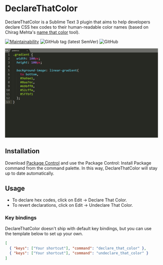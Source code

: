 # DeclareThatColor

DeclareThatColor is a Sublime Text 3 plugin that aims to help developers declare CSS hex codes to their human-readable color names (based on Chirag Mehta's [name that color](http://chir.ag/projects/name-that-color/) tool).

[![Maintainability](https://api.codeclimate.com/v1/badges/dd17b74cb4a19b100fdb/maintainability)](https://codeclimate.com/github/bertdida/DeclareThatColor/maintainability) ![GitHub tag (latest SemVer)](https://img.shields.io/github/tag/bertdida/DeclareThatColor.svg) ![GitHub](https://img.shields.io/github/license/bertdida/DeclareThatColor.svg)

![preview](img/preview.gif)

## Installation
Download [Package Control](https://packagecontrol.io/) and use the Package Control: Install Package command from the command palette. In this way, DeclareThatColor will stay up to date automatically.

## Usage
- To declare hex codes, click on Edit → Declare That Color.
- To revert declarations, click on Edit → Undeclare That Color.

### Key bindings

DeclareThatColor doesn't ship with default key bindings, but you can use the template below to set up your own.

```json
[
  { "keys": ["Your shortcut"], "command": "declare_that_color" },
  { "keys": ["Your shortcut"], "command": "undeclare_that_color" }
]
```